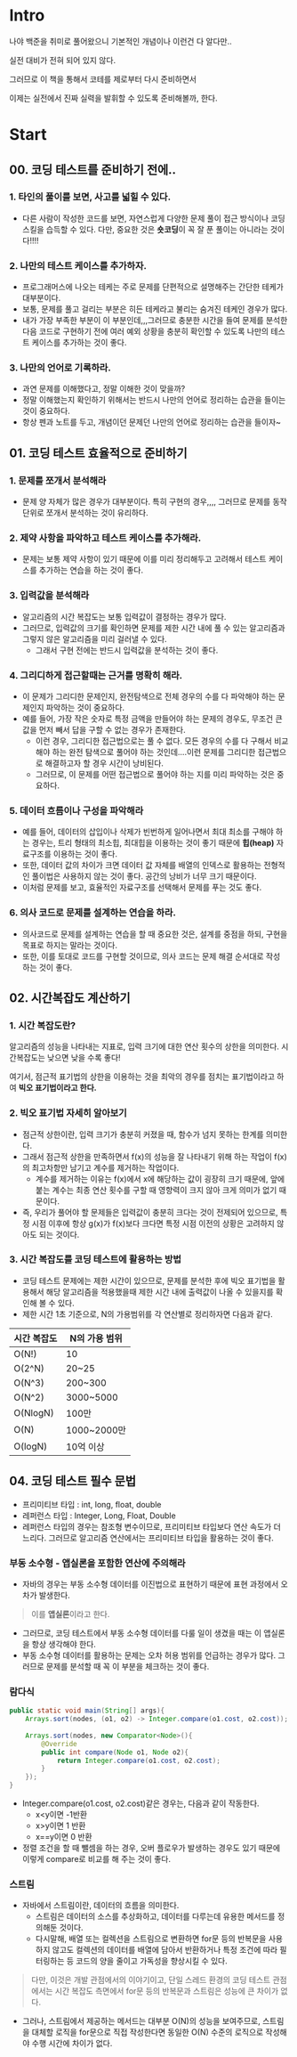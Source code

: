 # Intro

나야 백준을 취미로 풀어왔으니 기본적인 개념이나 이런건 다 알다만..

실전 대비가 전혀 되어 있지 않다.

그러므로 이 책을 통해서 코테를 제로부터 다시 준비하면서

이제는 실전에서 진짜 실력을 발휘할 수 있도록 준비해볼까, 한다.

# Start

## 00. 코딩 테스트를 준비하기 전에..

### 1. 타인의 풀이를 보면, 사고를 넓힐 수 있다.

- 다른 사람이 작성한 코드를 보면, 자연스럽게 다양한 문제 풀이 접근 방식이나 코딩 스킬을 습득할 수 있다. 다만, 중요한 것은 **숏코딩**이 꼭 잘 푼 풀이는 아니라는 것이다!!!!

### 2. 나만의 테스트 케이스를 추가하자.

- 프로그래머스에 나오는 테케는 주로 문제를 단편적으로 설명해주는 간단한 테케가 대부분이다.
- 보통, 문제를 풀고 걸리는 부분은 히든 테케라고 불리는 숨겨진 테케인 경우가 많다.
- 내가 가장 부족한 부분이 이 부분인데,,,그러므로 충분한 시간을 들여 문제를 분석한 다음 코드로 구현하기 전에 여러 예외 상황을 충분히 확인할 수 있도록 나만의 테스트 케이스를 추가하는 것이 좋다.

### 3. 나만의 언어로 기록하라.

- 과연 문제를 이해했다고, 정말 이해한 것이 맞을까?
- 정말 이해했는지 확인하기 위해서는 반드시 나만의 언어로 정리하는 습관을 들이는 것이 중요하다.
- 항상 펜과 노트를 두고, 개념이던 문제던 나만의 언어로 정리하는 습관을 들이자~

## 01. 코딩 테스트 효율적으로 준비하기

### 1. 문제를 쪼개서 분석해라

- 문제 양 자체가 많은 경우가 대부분이다. 특히 구현의 경우,,,, 그러므로 문제를 동작 단위로 쪼개서 분석하는 것이 유리하다.

### 2. 제약 사항을 파악하고 테스트 케이스를 추가해라.

- 문제는 보통 제약 사항이 있기 때문에 이를 미리 정리해두고 고려해서 테스트 케이스를 추가하는 연습을 하는 것이 좋다.

### 3. 입력값을 분석해라

- 알고리즘의 시간 복잡도는 보통 입력값이 결정하는 경우가 많다.
- 그러므로, 입력값의 크기를 확인하면 문제를 제한 시간 내에 풀 수 있는 알고리즘과 그렇지 않은 알고리즘을 미리 걸러낼 수 있다.
    - 그래서 구현 전에는 반드시 입력값을 분석하는 것이 좋다.

### 4. 그리디하게 접근할때는 근거를 명확히 해라.

- 이 문제가 그리디한 문제인지, 완전탐색으로 전체 경우의 수를 다 파악해야 하는 문제인지 파악하는 것이 중요하다.
- 예를 들어, 가장 작은 숫자로 특정 금액을 만들어야 하는 문제의 경우도, 무조건 큰 값을 먼저 빼서 답을 구할 수 없는 경우가 존재한다.
    - 이런 경우, 그리디한 접근법으로는 풀 수 없다. 모든 경우의 수를 다 구해서 비교해야 하는 완전 탐색으로 풀어야 하는 것인데….이런 문제를 그리디한 접근법으로 해결하고자 할 경우 시간이 낭비된다.
    - 그러므로, 이 문제를 어떤 접근법으로 풀어야 하는 지를 미리 파악하는 것은 중요하다.

### 5. 데이터 흐름이나 구성을 파악해라

- 예를 들어, 데이터의 삽입이나 삭제가 빈번하게 일어나면서 최대 최소를 구해야 하는 경우는, 트리 형태의 최소힙, 최대힙을 이용하는 것이 좋기 때문에 **힙(heap)** 자료구조를 이용하는 것이 좋다.
- 또한, 데이터 값의 차이가 크면 데이터 값 자체를 배열의 인덱스로 활용하는 전형적인 풀이법은 사용하지 않는 것이 좋다. 공간의 낭비가 너무 크기 때문이다.
- 이처럼 문제를 보고, 효율적인 자료구조를 선택해서 문제를 푸는 것도 좋다.

### 6. 의사 코드로 문제를 설계하는 연습을 하라.

- 의사코드로 문제를 설계하는 연습을 할 때 중요한 것은, 설계를 중점을 하되, 구현을 목표로 하지는 말라는 것이다.
- 또한, 이를 토대로 코드를 구현할 것이므로, 의사 코드는 문제 해결 순서대로 작성 하는 것이 좋다.

## 02. 시간복잡도 계산하기

### 1. 시간 복잡도란?

알고리즘의 성능을 나타내는 지표로, 입력 크기에 대한 연산 횟수의 상한을 의미한다. 시간복잡도는 낮으면 낮을 수록 좋다!

여기서, 점근적 표기법의 상한을 이용하는 것을 최악의 경우를 점치는 표기법이라고 하여 **빅오 표기법이라고 한다.**

### 2. 빅오 표기법 자세히 알아보기

- 점근적 상한이란, 입력 크기가 충분히 커졌을 때, 함수가 넘지 못하는 한계를 의미한다.
- 그래서 점근적 상한을 만족하면서 f(x)의 성능을 잘 나타내기 위해 하는 작업이 f(x)의 최고차항만 남기고 계수를 제거하는 작업이다.
  - 계수를 제거하는 이유는 f(x)에서 x에 해당하는 값이 굉장히 크기 때문에, 앞에 붙는 계수는 최종 연산 횟수를 구할 때 영향력이 크지 않아 크게 의미가 없기 때문이다.
- 즉, 우리가 풀어야 할 문제들은 입력값이 충분히 크다는 것이 전제되어 있으므로, 특정 시점 이후에 항상 g(x)가 f(x)보다 크다면 특정 시점 이전의 상황은 고려하지 않아도 되는 것이다.

### 3. 시간 복잡도를 코딩 테스트에 활용하는 방법

- 코딩 테스트 문제에는 제한 시간이 있으므로, 문제를 분석한 후에 빅오 표기법을 활용해서 해당 알고리즘을 적용했을때 제한 시간 내에 출력값이 나올 수 있을지를 확인해 볼 수 있다.
- 제한 시간 1초 기준으로, N의 가용범위를 각 연산별로 정리하자면 다음과 같다.

| 시간 복잡도 | N의 가용 범위 |
| --- | --- |
| O(N!) | 10 |
| O(2^N) | 20~25 |
| O(N^3) | 200~300 |
| O(N^2) | 3000~5000 |
| O(NlogN) | 100만 |
| O(N) | 1000~2000만 |
| O(logN) | 10억 이상 |

## 04. 코딩 테스트 필수 문법

- 프리미티브 타입 : int, long, float, double
- 레퍼런스 타입 : Integer, Long, Float, Double
- 레퍼런스 타입의 경우는 참조형 변수이므로, 프리미티브 타입보다 연산 속도가 더 느리다. 그러므로 알고리즘 연산에서는 프리미티브 타입을 활용하는 것이 좋다.

### 부동 소수형 - 앱실론을 포함한 연산에 주의해라

- 자바의 경우는 부동 소수형 데이터를 이진법으로 표현하기 때문에 표현 과정에서 오차가 발생한다.

> 이를 **앱실론**이라고 한다.
>
- 그러므로, 코딩 테스트에서 부동 소수형 데이터를 다룰 일이 생겼을 때는 이 앱실론을 항상 생각해야 한다.
- 부동 소수형 데이터를 활용하는 문제는 오차 허용 범위를 언급하는 경우가 많다. 그러므로 문제를 분석할 때 꼭 이 부분을 체크하는 것이 좋다.

### 람다식

```java
public static void main(String[] args){
	Arrays.sort(nodes, (o1, o2) -> Integer.compare(o1.cost, o2.cost));
	
	Arrays.sort(nodes, new Comparator<Node>(){
		@Override
		public int compare(Node o1, Node o2){
			return Integer.compare(o1.cost, o2.cost);
		}
	});
}
```

- Integer.compare(o1.cost, o2.cost)같은 경우는, 다음과 같이 작동한다.
  - x<y이면 -1반환
  - x>y이면 1 반환
  - x==y이면 0 반환
- 정렬 조건을 할 때 뺄셈을 하는 경우, 오버 플로우가 발생하는 경우도 있기 때문에 이렇게 compare로 비교를 해 주는 것이 좋다.

### 스트림

- 자바에서 스트림이란, 데이터의 흐름을 의미한다.
  - 스트림은 데이터의 소스를 추상화하고, 데이터를 다루는데 유용한 메서드를 정의해둔 것이다.
  - 다시말해, 배열 또는 컬렉션을 스트림으로 변환하면 for문 등의 반복문을 사용하지 않고도 컬렉션의 데이터를 배열에 담아서 반환하거나 특정 조건에 따라 필터링하는 등 코드의 양을 줄이고 가독성을 향상시킬 수 있다.

> 다만, 이것은 개발 관점에서의 이야기이고, 단일 스레드 환경의 코딩 테스트 관점에서는 시간 복잡도 측면에서 for문 등의 반복문과 스트림은 성능에 큰 차이가 없다.
- 그러나, 스트림에서 제공하는 메서드는 대부분 O(N)의 성능을 보여주므로, 스트림을 대체할 로직을 for문으로 직접 작성한다면 동일한 O(N) 수준의 로직으로 작성해야 수행 시간에 차이가 없다.